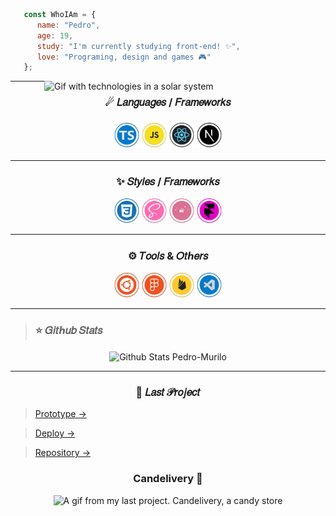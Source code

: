 ```jsx
   const WhoIAm = {
      name: "Pedro",
      age: 19,
      study: "I'm currently studying front-end! ✨",
      love: "Programing, design and games 🎮"
   };
```

<img  align="right" width="450px" src="https://github.com/Pedro-Murilo/Pedro-Murilo/blob/main/.github/solar-system.gif" alt="Gif with technologies in a solar system" />

---
<h3 align="center">☄ 𝐿𝑎𝑛𝑔𝑢𝑎𝑔𝑒𝑠 / 𝐹𝑟𝑎𝑚𝑒𝑤𝑜𝑟𝑘𝑠<h3>

<p align="center">

  <img width="40px"  alt="Typescript" src="https://github.com/Pedro-Murilo/Pedro-Murilo/blob/main/.github/typescript-icon.svg" />

  <img width="40px" alt="JavaScript" src="https://github.com/Pedro-Murilo/Pedro-Murilo/blob/main/.github/js-icon.svg"/>

  <img width="40px" alt="React JS" src="https://github.com/Pedro-Murilo/Pedro-Murilo/blob/main/.github/react-icon.svg" />

  <img width="40px" alt="Next JS" src="https://github.com/Pedro-Murilo/Pedro-Murilo/blob/main/.github/nextjs-icon.svg"/>
  
</p>


---
<h3 align="center">✨ 𝑆𝑡𝑦𝑙𝑒𝑠 / 𝐹𝑟𝑎𝑚𝑒𝑤𝑜𝑟𝑘𝑠</h3>

<p align="center">

  <img width="40px" alt="CSS3" src="https://github.com/Pedro-Murilo/Pedro-Murilo/blob/main/.github/css-icon.svg" />

  <img width="40px" alt="SASS" src="https://github.com/Pedro-Murilo/Pedro-Murilo/blob/main/.github/sass-icon.svg"/>

  <img width="40px" alt="Styled Components" src="https://github.com/Pedro-Murilo/Pedro-Murilo/blob/main/.github/styled-components-icon.svg" />

  <img width="40px" alt="Framer Motion" src="https://github.com/Pedro-Murilo/Pedro-Murilo/blob/main/.github/framer-motion-icon.svg"/>

</p>

---
<h3 align="center">⚙ 𝑇𝑜𝑜𝑙𝑠 & 𝑂𝑡ℎ𝑒𝑟𝑠</h3>

<p align="center">

  <img width="40px" alt="Ubuntu" src="https://github.com/Pedro-Murilo/Pedro-Murilo/blob/main/.github/ubuntu-icon.svg" />
  
  <img width="40px"  alt="Figma" src="https://github.com/Pedro-Murilo/Pedro-Murilo/blob/main/.github/figma-icon.svg"/>

  <img width="40px" alt="Firebase" src="https://github.com/Pedro-Murilo/Pedro-Murilo/blob/main/.github/firebase-icon.svg"/>

  <img width="40px" alt="Visual Studio Code" src="https://github.com/Pedro-Murilo/Pedro-Murilo/blob/main/.github/vscode-icon.svg"/>

</p>

---
>### ⭐ 𝐺𝑖𝑡ℎ𝑢𝑏 𝑆𝑡𝑎𝑡𝑠

<p align="center">
<img align="center" src="https://github-readme-stats.vercel.app/api?username=Pedro-Murilo&count_private=true&bg_color=f0dec7&text_color=000&title_color=e80000&hide_border=true&line_height=24&show_icons=true&icon_color=FF0000&custom_title=Stats&hide=issues&card_height=300" alt="Github Stats Pedro-Murilo" />
</p>

---
<h3 align="center">🌟 𝐿𝑎𝑠𝑡 𝒫𝑟𝑜𝑗𝑒𝑐𝑡</h3>

> [Prototype →](https://www.figma.com/proto/zm9oQ4ujRi1HXIWUt6a0gD/candelivery?node-id=2%3A2&scaling=min-zoom)
   
> [Deploy →](https://candelivery.netlify.app/)
   
> [Repository →](https://github.com/Pedro-Murilo/candelivery)


<h3 align="center">Candelivery 🍰</h3>

<p align="center">
  <img src="https://github.com/Pedro-Murilo/Pedro-Murilo/blob/main/.github/candelivery.gif" alt="A gif from my last project. Candelivery, a candy store"/>
</p>


 

